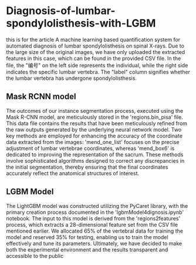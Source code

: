 # Diagnosis-of-lumbar-spondylolisthesis-with-LGBM

this is for the article A machine learning based quantification system for automated diagnosis of lumbar spondylolisthesis on spinal X-rays.
Due to the large size of the original images, we have only uploaded the extracted features in this case, which can be found in the provided CSV file. In the file, the "编号" on the left side represents the individual, while the right side indicates the specific lumbar vertebra. The "label" column signifies whether the lumbar vertebra has undergone spondylolisthesis. 

## Mask RCNN model
The outcomes of our instance segmentation process, executed using the Mask R-CNN model, are meticulously stored in the 'regions.bin_pisa' file. This data file contains the results that have been meticulously refined from the raw outputs generated by the underlying neural network model. Two key methods are employed for enhancing the accuracy of the coordinate data extracted from the images: 'mend_one_list' focuses on the precise adjustment of lumbar vertebrae coordinates, whereas 'mend_box6' is dedicated to improving the representation of the sacrum. These methods involve sophisticated algorithms designed to correct any discrepancies in the initial segmentation, thereby ensuring that the final coordinates accurately reflect the anatomical structures of interest.

## LGBM Model
The LightGBM model was constructed utilizing the PyCaret library, with the primary creation process documented in the 'lgbmModel4dignosis.ipynb' notebook. The input to this model is derived from the 'regions2features' process, which extracts a 28-dimensional feature set from the CSV file mentioned earlier. We allocated 65% of the vertebral data for training the model and reserved 35% for testing, enabling us to train the model effectively and tune its parameters. Ultimately, we have decided to make both the experimental environment and the results transparent and accessible to the public
